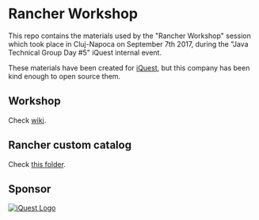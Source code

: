 # Rancher Workshop
This repo contains the materials used by the "Rancher Workshop" session which took place in Cluj-Napoca on September 7th 2017, during the "Java Technical Group Day #5" iQuest internal event. 

These materials have been created for [iQuest](http://www.iquestgroup.com/en/), but this company has been kind enough to open source them.   

## Workshop 
Check [wiki](https://github.com/satrapu/rancher-workshop/wiki).

## Rancher custom catalog
Check [this folder](https://github.com/satrapu/rancher-workshop/tree/master/templates).

## Sponsor
[![iQuest Logo](http://www.iquestgroup.com/en/wp-content/themes/iQuestMainSite/images/common/iquest-retina-244px.png)](http://www.iquestgroup.com/en/)
